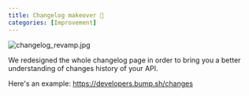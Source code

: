 ```yaml
---
title: Changelog makeover 💄
categories: [Improvement]
---
```


![changelog_revamp.jpg](/images/updates/changelog_revamp.jpg)


We redesigned the whole changelog page in order to bring you a better understanding of changes history of your API.

Here's an example: https://developers.bump.sh/changes
